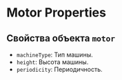 # Motor Properties

## Свойства объекта `motor`

- `machineType`: Тип машины.
- `height`: Высота машины.
- `periodicity`: Периодичность.